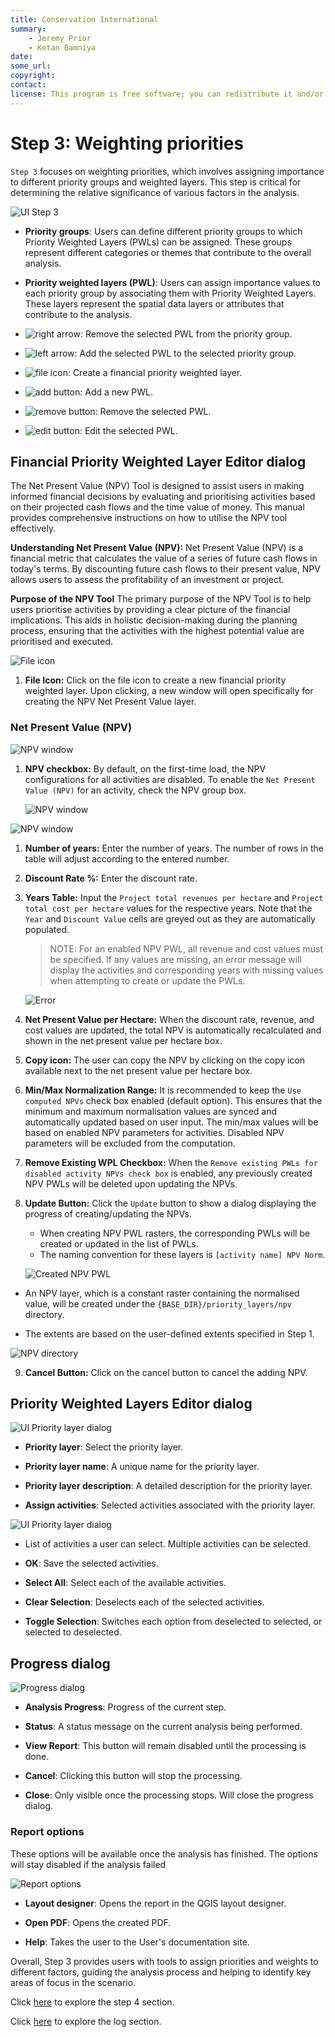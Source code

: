 ```yaml
---
title: Conservation International
summary:
    - Jeremy Prior
    - Ketan Bamniya
date:
some_url:
copyright:
contact:
license: This program is free software; you can redistribute it and/or modify it under the terms of the GNU Affero General Public License as published by the Free Software Foundation; either version 3 of the License, or (at your option) any later version.
---
```


# Step 3: Weighting priorities

`Step 3` focuses on weighting priorities, which involves assigning importance to different priority groups and weighted layers. This step is critical for determining the relative significance of various factors in the analysis.

![UI Step 3](img/manual-step3.png)

- **Priority groups**: Users can define different priority groups to which Priority Weighted Layers (PWLs) can be assigned. These groups represent different categories or themes that contribute to the overall analysis.

- **Priority weighted layers (PWL)**: Users can assign importance values to each priority group by associating them with Priority Weighted Layers. These layers represent the spatial data layers or attributes that contribute to the analysis.

- ![right arrow](img/cplus_right_arrow.svg): Remove the selected PWL from the priority group.

- ![left arrow](img/cplus_left_arrow.svg): Add the selected PWL to the selected priority group.

- ![file icon](./img/mActionNewMap.svg): Create a financial priority weighted layer.

- ![add button](img/symbologyAdd.svg): Add a new PWL.

- ![remove button](img/symbologyRemove.svg): Remove the selected PWL.

- ![edit button](img/mActionToggleEditing.svg): Edit the selected PWL.

## Financial Priority Weighted Layer Editor dialog

The Net Present Value (NPV) Tool is designed to assist users in making informed financial decisions by evaluating and prioritising activities based on their projected cash flows and the time value of money. This manual provides comprehensive instructions on how to utilise the NPV tool effectively.

**Understanding Net Present Value (NPV):**
Net Present Value (NPV) is a financial metric that calculates the value of a series of future cash flows in today's terms. By discounting future cash flows to their present value, NPV allows users to assess the profitability of an investment or project.

**Purpose of the NPV Tool**
The primary purpose of the NPV Tool is to help users prioritise activities by providing a clear picture of the financial implications. This aids in holistic decision-making during the planning process, ensuring that the activities with the highest potential value are prioritised and executed.

![File icon](./img/step3-1.png)

1. **File Icon:** Click on the file icon to create a new financial priority weighted layer. Upon clicking, a new window will open specifically for creating the NPV Net Present Value layer.

### Net Present Value (NPV)

![NPV window](./img/step3-2.png)

1. **NPV checkbox:** By default, on the first-time load, the NPV configurations for all activities are disabled. To enable the `Net Present Value (NPV)` for an activity, check the NPV group box.

    ![NPV window](./img/step3-3.png)

![NPV window](./img/step3-4.png)

1. **Number of years:** Enter the number of years. The number of rows in the table will adjust according to the entered number.

2. **Discount Rate %:** Enter the discount rate.

3. **Years Table:** Input the `Project total revenues per hectare` and `Project total cost per hectare` values for the respective years. Note that the `Year` and `Discount Value` cells are greyed out as they are automatically populated.

    >NOTE: For an enabled NPV PWL, all revenue and cost values must be specified. If any values are missing, an error message will display the activities and corresponding years with missing values when attempting to create or update the PWLs.

    ![Error](./img/step3-5.png)

4. **Net Present Value per Hectare:** When the discount rate, revenue, and cost values are updated, the total NPV is automatically recalculated and shown in the net present value per hectare box.

5. **Copy icon:** The user can copy the NPV by clicking on the copy icon available next to the net present value per hectare box.

6. **Min/Max Normalization Range:** It is recommended to keep the `Use computed NPVs` check box enabled (default option). This ensures that the minimum and maximum normalisation values are synced and automatically updated based on user input. The min/max values will be based on enabled NPV parameters for activities. Disabled NPV parameters will be excluded from the computation.

7. **Remove Existing WPL Checkbox:** When the `Remove existing PWLs for disabled activity NPVs check box` is enabled, any previously created NPV PWLs will be deleted upon updating the NPVs.

8. **Update Button:** Click the `Update` button to show a dialog displaying the progress of creating/updating the NPVs.

    - When creating NPV PWL rasters, the corresponding PWLs will be created or updated in the list of PWLs.
    - The naming convention for these layers is `[activity name] NPV Norm`.

    ![Created NPV PWL](./img/step3-6.png)

- An NPV layer, which is a constant raster containing the normalised value, will be created under the `{BASE_DIR}/priority_layers/npv` directory.

- The extents are based on the user-defined extents specified in Step 1.

![NPV directory](./img/step3-7.png)

9. **Cancel Button:** Click on the cancel button to cancel the adding NPV.

## Priority Weighted Layers Editor dialog

![UI Priority layer dialog](img/manual-priority-layer-dialog.png)

- **Priority layer**: Select the priority layer.

- **Priority layer name**: A unique name for the priority layer.

- **Priority layer description**: A detailed description for the priority layer.

- **Assign activities**: Selected activities associated with the priority layer.

![UI Priority layer dialog](img/manual-pwl-selection.png)

- List of activities a user can select. Multiple activities can be selected.

- **OK**: Save the selected activities.

- **Select All**: Select each of the available activities.

- **Clear Selection**: Deselects each of the selected activities.

- **Toggle Selection**: Switches each option from deselected to selected, or selected to deselected.

## Progress dialog

![Progress dialog](img/manual-processing-dialog.png)

- **Analysis Progress**: Progress of the current step.

- **Status**: A status message on the current analysis being performed.

- **View Report**: This button will remain disabled until the processing is done.

- **Cancel**: Clicking this button will stop the processing.

- **Close**: Only visible once the processing stops. Will close the progress dialog.

### Report options

These options will be available once the analysis has finished. The options will stay disabled if the analysis failed

![Report options](img/manual-report-options.png)

- **Layout designer**: Opens the report in the QGIS layout designer.

- **Open PDF**: Opens the created PDF.

- **Help**: Takes the user to the User's documentation site.

Overall, Step 3 provides users with tools to assign priorities and weights to different factors, guiding the analysis process and helping to identify key areas of focus in the scenario.

Click [here](step-4.md) to explore the step 4 section.

Click [here](logs.md) to explore the log section.
